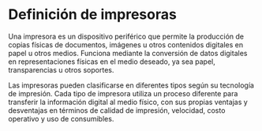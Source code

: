 # Definición de impresoras

Una impresora es un dispositivo periférico que permite la producción de copias físicas de documentos, imágenes u otros contenidos digitales en papel u otros medios. Funciona mediante la conversión de datos digitales en representaciones físicas en el medio deseado, ya sea papel, transparencias u otros soportes.

Las impresoras pueden clasificarse en diferentes tipos según su tecnología de impresión.
Cada tipo de impresora utiliza un proceso diferente para transferir la información digital al medio físico, con sus propias ventajas y desventajas en términos de calidad de impresión, velocidad, costo operativo y uso de consumibles.

